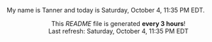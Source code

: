 My name is Tanner and today is Saturday, October 4, 11:35 PM EDT.

<p align="center">This <i>README</i> file is generated <b>every 3 hours</b>!</br>Last refresh: Saturday, October 4, 11:35 PM EDT<br /></p>
